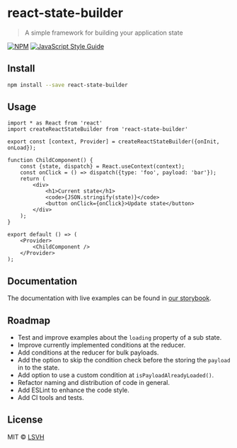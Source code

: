 # react-state-builder

> A simple framework for building your application state 

[![NPM](https://img.shields.io/npm/v/react-state-builder.svg)](https://www.npmjs.com/package/react-state-builder) [![JavaScript Style Guide](https://img.shields.io/badge/code_style-standard-brightgreen.svg)](https://standardjs.com)

## Install

```bash
npm install --save react-state-builder
```

## Usage

```tsx
import * as React from 'react'
import createReactStateBuilder from 'react-state-builder'

export const [context, Provider] = createReactStateBuilder({onInit, onLoad});

function ChildComponent() {
    const {state, dispatch} = React.useContext(context);
    const onClick = () => dispatch({type: 'foo', payload: 'bar'});
    return (
        <div>
            <h1>Current state</h1>
            <code>{JSON.stringify(state)}</code>
            <button onClick={onClick}>Update state</button>
        </div>
    );
}

export default () => (
    <Provider>
        <ChildComponent />
    </Provider>
);
```

## Documentation

The documentation with live examples can be found in [our storybook](https://lsvh.github.io/react-state-builder/).

## Roadmap

* Test and improve examples about the `loading` property of a sub state.
* Improve currently implemented conditions at the reducer.
* Add conditions at the reducer for bulk payloads.
* Add the option to skip the condition check before the storing the `payload` in to the state.
* Add option to use a custom condition at `isPayloadAlreadyLoaded()`.
* Refactor naming and distribution of code in general.
* Add ESLint to enhance the code style.
* Add CI tools and tests.

## License

MIT © [LSVH](https://github.com/LSVH)
